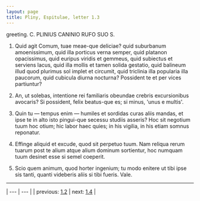 ```yaml
---
layout: page
title: Pliny, Espitulae, letter 1.3
---
```


greeting. C. PLINIUS CANINIO RUFO SUO S.



1. Quid agit Comum, tuae meae-que deliciae? quid suburbanum amoenissimum, quid illa porticus verna semper, quid platanon opacissimus, quid euripus viridis et gemmeus, quid subiectus et serviens lacus, quid illa mollis et tamen solida gestatio, quid balineum illud quod plurimus sol implet et circumit, quid triclinia illa popularia illa paucorum, quid cubicula diurna nocturna? Possident te et per vices partiuntur?



2. An, ut solebas, intentione rei familiaris obeundae crebris excursionibus avocaris? Si possident, felix beatus-que es; si minus, 'unus e multis'.



3. Quin tu — tempus enim — humiles et sordidas curas aliis mandas, et ipse te in alto isto pingui-que secessu studiis asseris? Hoc sit negotium tuum hoc otium; hic labor haec quies; in his vigilia, in his etiam somnus reponatur.



4. Effinge aliquid et excude, quod sit perpetuo tuum. Nam reliqua rerum tuarum post te alium atque alium dominum sortientur, hoc numquam tuum desinet esse si semel coeperit.



5. Scio quem animum, quod horter ingenium; tu modo enitere ut tibi ipse sis tanti, quanti videberis aliis si tibi fueris. Vale.



---

| --- | --- |
| previous: [1.2](../1.2/) | next: [1.4](../1.4/) |